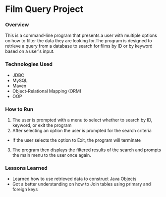 # Film Query Project

### Overview
This is a command-line program that presents a user with multiple options on how to filter the data
they are looking for.The program is designed to retrieve a query from a database to search for
films by ID or by keyword based on a user's input.

### Technologies Used
* JDBC
* MySQL
* Maven
* Object-Relational Mapping (ORM)
* OOP

### How to Run
1. The user is prompted with a menu to select whether to search by ID, keyword, or exit the program
2. After selecting an option the user is prompted for the search criteria
  * If the user selects the option to Exit, the program will terminate
3. The program then displays the filtered results of the search and prompts the main menu to the user once again.

### Lessons Learned
* Learned how to use retrieved data to construct Java Objects
* Got a better understanding on how to Join tables using primary and foreign keys
